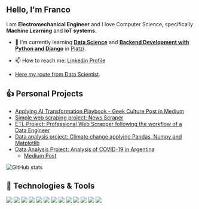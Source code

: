 ## Hello, I'm Franco

I am **Electromechanical Engineer** and I love Computer Science, specifically **Machine Learning** and **IoT systems**.

- 🌱 I’m currently learning [**Data Science**](https://platzi.com/datos/) and [**Backend Development with Python and Django**](https://platzi.com/backend-python/) in [Platzi](https://github.com/platzi).

- 📫 How to reach me: [Linkedin Profile](https://www.linkedin.com/in/francomanca93/)

- [Here my route from Data Scientist](https://github.com/francomanca93/escuela-datascience).

## :thumbsup: Personal Projects

- [Applying AI Transformation Playbook - Geek Culture Post in Medium](https://medium.com/geekculture/applying-ai-transformation-playbook-cfeaf206572d)
- [Simple web scraping project: News Scraper](https://github.com/francomanca93/fundamentos-web-scraping-python-xpath#proyecto-scraper-de-noticias) 
- [ETL Project: Professional Web Scrapper following the workflow of a Data Engineer](https://github.com/francomanca93/ingenieria-de-datos)
- [Data analysis project: Climate change applying Pandas, Numpy and Matplotlib](https://github.com/francomanca93/analisis-de-datos#Proyecto---Cambio-clim%C3%A1tico)
- [Data Analysis Project: Analysis of COVID-19 in Argentina](https://github.com/francomanca93/COVID-19_Ar)
  - [Medium Post](https://medium.com/@francomanca93/an%C3%A1lisis-de-covid-19-en-argentina-3a6c3e3d7d80)


![GitHub stats](https://github-readme-stats.vercel.app/api?username=francomanca93&show_icons=true)  

## 🔧 Technologies & Tools

![](https://img.shields.io/badge/Code-Python-informational?style=flat&logo=python&logoColor=white&color=yellow)
![](https://img.shields.io/badge/Code-Java-informational?style=flat&logo=java&logoColor=white&color=yellow)
![](https://img.shields.io/badge/Code-Django-informational?style=flat&logo=django&logoColor=white&color=green)
![](https://img.shields.io/badge/Tools-Pandas-informational?style=flat&logo=pandas&logoColor=white&color=blue)
![](https://img.shields.io/badge/Tools-NumPy-informational?style=flat&logo=numpy&logoColor=white&color=blue)
![](https://img.shields.io/badge/Tools-Matplotlib-informational?style=flat&logo=matplotlib&logoColor=white&color=blue)
![](https://img.shields.io/badge/Tools-MySQL-informational?style=flat&logo=mysql&logoColor=white&color=blue)
![](https://img.shields.io/badge/Tools-SQLite-informational?style=flat&logo=sqlite&logoColor=white&color=blue)
![](https://img.shields.io/badge/Tools-git-informational?style=flat&logo=git&logoColor=white&color=blue)
![](https://img.shields.io/badge/Tools-github-informational?style=flat&logo=github&logoColor=white&color=blue)
![](https://img.shields.io/badge/Tools-docker-informational?style=flat&logo=docker&logoColor=white&color=blue)
![](https://img.shields.io/badge/OS-Linux-informational?style=flat&logo=linux&logoColor=white&color=white)
![](https://img.shields.io/badge/Editor-VSCode-informational?style=flat&logo=visual-studio-code&logoColor=white&color=purple)

<!--
**francomanca93/francomanca93** is a ✨ _special_ ✨ repository because its `README.md` (this file) appears on your GitHub profile.

Here are some ideas to get you started:

- 🔭 I’m currently working on ...
- 🌱 I’m currently learning ...
- 👯 I’m looking to collaborate on ...
- 🤔 I’m looking for help with ...
- 💬 Ask me about ...
- 📫 How to reach me: ...
- 😄 Pronouns: ...
- ⚡ Fun fact: ...

https://simpleicons.org/
-->

